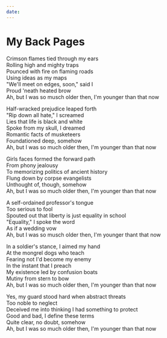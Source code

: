 ```yaml
---
date:
---
```


# My Back Pages

Crimson flames tied through my ears  
Rolling high and mighty traps  
Pounced with fire on flaming roads  
Using ideas as my maps  
"We'll meet on edges, soon," said I  
Proud 'neath heated brow  
Ah, but I was so musch older then, I'm younger than that now  

Half-wracked prejudice leaped forth  
"Rip down all hate," I screamed  
Lies that life is black and white  
Spoke from my skull, I dreamed  
Romantic facts of musketeers  
Foundationed deep, somehow  
Ah, but I was so much older then, I'm younger than that now  

Girls faces formed the forward path  
From phony jealousy  
To memorizing politics of ancient history  
Flung down by corpse evangelists  
Unthought of, though, somehow  
Ah, but I was so much older then, I'm younger than that now  

A self-ordained professor's tongue  
Too serious to fool  
Spouted out that liberty is just equality in school  
"Equality," I spoke the word  
As if a wedding vow  
Ah, but I was so musch older then, I'm younger thant that now 

In a soldier's stance, I aimed my hand  
At the mongrel dogs who teach  
Fearing not I'd become my enemy  
In the instant that I preach  
My existence led by confusion boats  
Mutiny from stern to bow  
Ah, but I was so much older then, I'm younger than that now  

Yes, my guard stood hard when abstract threats  
Too noble to neglect  
Deceived me into thinking I had something to protect  
Good and bad, I define these terms  
Quite clear, no doubt, somehow  
Ah, but I was so much older then, I'm younger than that now  
